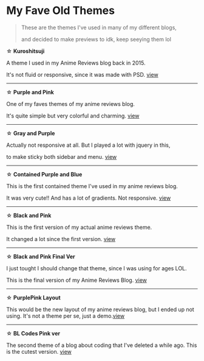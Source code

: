 <h1>My Fave Old Themes</h1>
<blockquote> These are the themes I've used in many of my different blogs, <p>and decided to make previews to idk, keep seeying them lol</blockquote>
☆ <b>Kuroshitsuji</b> <p>
 A theme I used in my Anime Reviews blog back in 2015. <p>It's not fluid or responsive, since it was made with PSD. <a href="https://bishonenlover.github.io/themes/kuroshitsuji.html">view</a>
  <hr />
☆ <b>Purple and Pink</b><p>
One of my faves themes of my anime reviews blog. <p>It's quite simple but very colorful and charming. <a href="https://bishonenlover.github.io/themes/roxo-rosa-preferido.html">view</a>
  <hr />
☆ <b>Gray and Purple</b><p>
Actually not responsive at all. But I played a lot with jquery in this, <p>to make sticky both sidebar and menu. <a href="https://bishonenlover.github.io/themes/151218.html">view</a>
  <hr />
☆ <b>Contained Purple and Blue</b><p>
  This is the first contained theme I've used in my anime reviews blog.<p> It was very cute!! And has a lot of gradients. Not responsive. <a href="https://bishonenlover.github.io/themes/contained-eichi.html">view</a>
  <hr />
☆ <b>Black and Pink </b><p>
  This is the first version of my actual anime reviews theme. <p>It changed a lot since the first version. <a href="https://bishonenlover.github.io/themes/black-and-pink-ver1.html">view</a>
<hr />
☆ <b>Black and Pink Final Ver</b><p>
 I just tought I should change that theme, since I was using for ages LOL. <p> This is the final version of my Anime Reviews Blog. <a href="https://bishonenlover.github.io/themes/black-and-pink-final.html">view</a>
  
  <hr />
☆ <b>PurplePink Layout</b><p>
 This would be the new layout of my anime reviews blog, but I ended up not using. It's not a theme per se, just a demo.<a href="https://bishonenlover.github.io/themes/purplepink-layout.html">view</a>
  <hr />
☆ <b>BL Codes Pink ver</b><p>
The second theme of a blog about coding that I've deleted a while ago. This is the cutest version. <a href="https://bishonenlover.github.io/themes/blcodes-pink.html">view</a>
  
